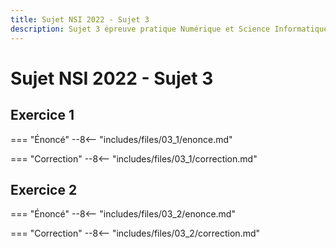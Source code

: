 ```yaml
---
title: Sujet NSI 2022 - Sujet 3
description: Sujet 3 épreuve pratique Numérique et Science Informatique 2022
---
```


# Sujet NSI 2022 - Sujet 3

## Exercice 1

=== "Énoncé"
--8<-- "includes/files/03_1/enonce.md"

=== "Correction"
--8<-- "includes/files/03_1/correction.md"

## Exercice 2

=== "Énoncé"
--8<-- "includes/files/03_2/enonce.md"

=== "Correction"
--8<-- "includes/files/03_2/correction.md"
